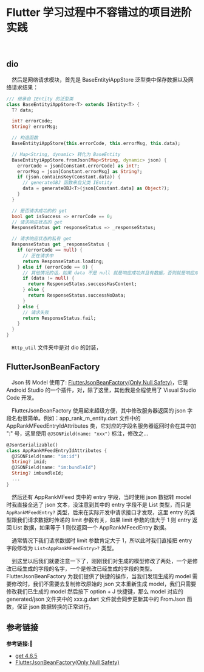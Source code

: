 # Flutter 学习过程中不容错过的项目进阶实践

&emsp;

## dio

&emsp;然后是网络请求模块，首先是 BaseEntityiAppStore 泛型类中保存数据以及网络请求结果：

```dart
/// 继承自 IEntity 的泛型类
class BaseEntityiAppStore<T> extends IEntity<T> {
  T? data;

  int? errorCode;
  String? errorMsg;

  // 构造函数
  BaseEntityiAppStore(this.errorCode, this.errorMsg, this.data);

  // Map<String, dynamic> 转化为 BaseEntity
  BaseEntityiAppStore.fromJson(Map<String, dynamic> json) {
    errorCode = json[Constant.errorCode] as int?;
    errorMsg = json[Constant.errorMsg] as String?;
    if (json.containsKey(Constant.data)) {
      // generateOBJ 函数来自父类 IEntity
      data = generateOBJ<T>(json[Constant.data] as Object?);
    }
  }

  // 是否请求成功的的 get
  bool get isSuccess => errorCode == 0;
  // 请求响应状态的 get
  ResponseStatus get responseStatus => _responseStatus;

  // 请求响应状态的私有 get
  ResponseStatus get _responseStatus {
    if (errorCode == null) {
      // 正在请求中
      return ResponseStatus.loading;
    } else if (errorCode == 0) {
      // 其他情况的话，如果 data 不是 null 就是响应成功并且有数据，否则就是响应成功并且没数据
      if (data != null) {
        return ResponseStatus.successHasContent;
      } else {
        return ResponseStatus.successNoData;
      }
    } else {
      // 请求失败
      return ResponseStatus.fail;
    }
  }
}
```

&emsp;`Http_util` 文件夹中是对 dio 的封装，

## FlutterJsonBeanFactory

&emsp;Json 转 Model 使用了: [FlutterJsonBeanFactory​(Only Null Safety)​](https://plugins.jetbrains.com/plugin/11415-flutterjsonbeanfactory-only-null-safety-)，它是 Android Studio 的一个插件，对，除了这里，其他我是全程使用了 Visual Studio Code 开发。 

&emsp;FlutterJsonBeanFactory 使用起来超级方便，其中修改服务器返回的 json 字段名也很简单。例如：app_rank_m_entity.dart 文件中的 AppRankMFeedEntryIdAttributes 类，它对应的字段名服务器返回时会在其中加 ":" 号，这里使用 `@JSONField(name: "xxx")` 标注，修改之...

```dart
@JsonSerializable()
class AppRankMFeedEntryIdAttributes {
  @JSONField(name: "im:id")
  String? imid;
  @JSONField(name: "im:bundleId")
  String? imbundleId;
  ...
}
```

&emsp;然后还有 AppRankMFeed 类中的 entry 字段，当时使用 json 数据转 model 时我直接全选了 json 文本，没注意到其中的 entry 字段不是 List 类型，而只是 `AppRankMFeedEntry?` 类型，后来在实际开发中请求接口才发现，这里 entry 的类型跟我们请求数据时传递的 limit 参数有关，如果 limit 参数的值大于 1 则 entry 返回 List 数据，如果等于 1 则仅返回一个 AppRankMFeedEntry 数据。

&emsp;通常情况下我们请求数据时 limit 参数肯定大于 1，所以此时我们直接把 entry 字段修改为 `List<AppRankMFeedEntry>?` 类型。

&emsp;到这里以后我们就要注意一下了，刚刚我们对生成的模型修改了两处，一个是修改已经生成的字段的名字，一个是修改已经生成的字段的类型。FlutterJsonBeanFactory 为我们提供了快捷的操作，当我们发现生成的 model 需要修改时，我们不需要去复制修改原始的 json 文本重新生成 model，我们只需要修改我们已生成的 model 然后按下 option + J 快捷键，那么 model 对应的 generated/json 文件夹中的 xxx.g.dart 文件就会同步更新其中的 FromJson 函数，保证 json 数据转换的正常进行。



## 参考链接
**参考链接:🔗**
+ [get 4.6.5](https://pub.flutter-io.cn/packages/get)
+ [FlutterJsonBeanFactory​(Only Null Safety)​](https://plugins.jetbrains.com/plugin/11415-flutterjsonbeanfactory-only-null-safety-)
